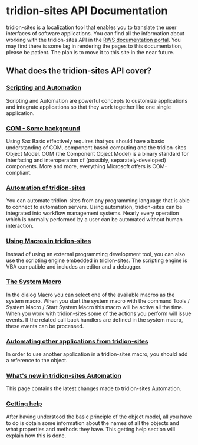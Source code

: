 # tridion-sites API Documentation #
tridion-sites is a localization tool that enables you to translate the user interfaces of software applications. You can find all the information about working with the tridion-sites API in the [RWS documentation portal](https://docs.rws.com/881527/453416/sdl-tridion-sites-automation/about-sdl-tridion-sites-automation). You may find there is some lag in rendering the pages to this documentation, please be patient. The plan is to move it to this site in the near future.
## What does the tridion-sites API cover? ##
### [Scripting and Automation](https://docs.rws.com/881527/453429/sdl-tridion-sites-automation/scripting-and-automation) ###
Scripting and Automation are powerful concepts to customize applications and integrate applications so that they work together like one single application.
### [COM - Some background](https://docs.rws.com/881527/453434/sdl-tridion-sites-automation/com-some-background) ###
Using Sax Basic effectively requires that you should have a basic understanding of COM, component based computing and the tridion-sites Object Model. COM (the Component Object Model) is a binary standard for interfacing and interoperation of (possibly, separately-developed) components. More and more, everything Microsoft offers is COM-compliant.
### [Automation of tridion-sites](https://docs.rws.com/881527/580722/sdl-tridion-sites-automation/automation-of-sdl-tridion-sites) ###
You can automate tridion-sites from any programming language that is able to connect to automation servers. Using automation, tridion-sites can be integrated into workflow management systems. Nearly every operation which is normally performed by a user can be automated without human interaction.
### [Using Macros in tridion-sites](https://docs.rws.com/881527/453450/sdl-tridion-sites-automation/using-macros-in-tridion-sites) ###
Instead of using an external programming development tool, you can also use the scripting engine embedded in tridion-sites. The scripting engine is VBA compatible and includes an editor and a debugger.
### [The System Macro](https://docs.rws.com/881527/453473/sdl-tridion-sites-automation/the-system-macro) ###
In the dialog Macro you can select one of the available macros as the system macro. When you start the system macro with the command Tools / System Macro / Start System Macro this macro will be active all the time. When you work with tridion-sites some of the actions you perform will issue events. If the related call back handlers are defined in the system macro, these events can be processed.
### [Automating other applications from tridion-sites](https://docs.rws.com/881527/453478/sdl-tridion-sites-automation/automating-other-applications-from-tridion-sites) ###
In order to use another application in a tridion-sites macro, you should add a reference to the object.
### [What's new in tridion-sites Automation](https://docs.rws.com/881527/453487/sdl-tridion-sites-automation/what-s-new-in-sdl-tridion-sites-automation) ###
This page contains the latest changes made to tridion-sites Automation.
### [Getting help](https://docs.rws.com/881527/453496/sdl-tridion-sites-automation/getting-help) ###
After having understood the basic principle of the object model, all you have to do is obtain some information about the names of all the objects and what properties and methods they have. This getting help section will explain how this is done.
